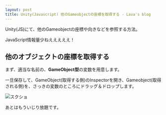 ```yaml
---
layout: post
title: Unity(Javascript) 他のGameobjectの座標を取得する - Lava's blog
---
```


Unity(JS)にて、他のGameobjectの座標や向きなどを参照する方法。
 
JavaScript情報量少ねえええええ！


## 他のオブジェクトの座標を取得する
 
<script src="https://gist.github.com/lavasblog/d11ec51da79b2dfbca19fc1177654868.js"></script>
 
まず、適当な名前の、**GameObject型**の変数を用意します。
 
一旦保存して、GameObject(取得する側)のInspectorを開き、Gameobject(取得される側)を、さっきの変数のところにドラッグ＆ドロップします。
 
![スクショ](http://i.imgur.com/WO9xYGL.png "スクショ")
 
あとはもういじり放題です。
 
<script src="https://gist.github.com/lavasblog/ae2307dd00f0d2389cfa1501e91792f3.js"></script>
 
<!-- admax -->
<script src="https://adm.shinobi.jp/s/ac98ee5447737acd66f3abf9f3fde1a2"></script>
<!-- admax -->
